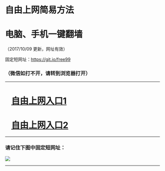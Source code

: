 ﻿# 自由上网简易方法

# 电脑、手机一键翻墙

（2017/10/09 更新，网址有效）

固定短网址：https://git.io/free99

### （微信如打不开，请转到浏览器打开）


***





# &nbsp;&nbsp; <a href="http://ft1990917755.fwq-tz-1001.info/fwqtz01.html?t=1009001631 " target="_blank">自由上网入口1</a>
# &nbsp;&nbsp; <a href="http://ft2898124780.fwq-tz-1002.info/fwqtz02.html?t=100900131193 " target="_blank">自由上网入口2</a>
***

### 请记住下图中固定短网址：

<img src="https://s3-us-west-2.amazonaws.com/fwq-1001/yjfq-20170905okok.png" /> 


***

